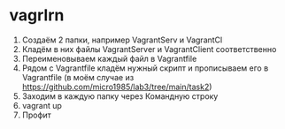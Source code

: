 # vagrlrn

1. Создаём 2 папки, например VagrantServ и VagrantCl
2. Кладём в них файлы VagrantServеr и VagrantClient соответственно
3. Переименовываем каждый файл в Vagrantfile
4. Рядом с Vagrantfile кладём нужный скрипт и прописываем его в Vagrantfile (в моём случае из https://github.com/micro1985/lab3/tree/main/task2)
5. Заходим в каждую папку через Командную строку
6. vagrant up
6. Профит
